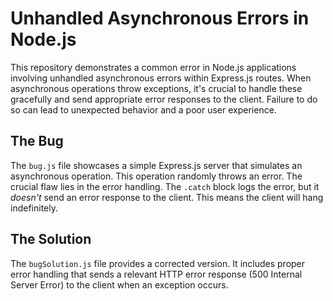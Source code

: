# Unhandled Asynchronous Errors in Node.js

This repository demonstrates a common error in Node.js applications involving unhandled asynchronous errors within Express.js routes.  When asynchronous operations throw exceptions, it's crucial to handle these gracefully and send appropriate error responses to the client.  Failure to do so can lead to unexpected behavior and a poor user experience.

## The Bug

The `bug.js` file showcases a simple Express.js server that simulates an asynchronous operation.  This operation randomly throws an error.  The crucial flaw lies in the error handling.  The `.catch` block logs the error, but it *doesn't* send an error response to the client.  This means the client will hang indefinitely.

## The Solution

The `bugSolution.js` file provides a corrected version.  It includes proper error handling that sends a relevant HTTP error response (500 Internal Server Error) to the client when an exception occurs.